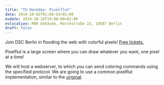 ```yaml
---
title: "TU Hackday: Pixelflut"
date: 2019-10-02T01:09:53+02:00
evdate: 2019-10-16T19:00:00+02:00
evlocation: MAR Gebäude, Marchstraße 23, 10587 Berlin
draft: false
---
```


Join DSC Berlin in flooding the web with colorful pixels! 
[Free tickets.](https://www.eventbrite.com/e/dsc-local-hackday-tu-berlin-tickets-74812324677?ref=elink)

<!--more-->

Pixelflut is a large screen where you can draw whatever you want, one pixel at a
time!

We will host a webserver, to which you can send coloring commands using the
specified protocol. We are going to use a common pixelflut implementation,
similar to the [original](https://cccgoe.de/wiki/Pixelflut).


